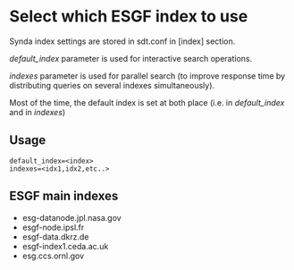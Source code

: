 # Select which ESGF index to use

Synda index settings are stored in sdt.conf in [index] section.

*default_index* parameter is used for interactive search operations.

*indexes* parameter is used for parallel search (to improve response time by distributing queries on several indexes simultaneously).

Most of the time, the default index is set at both place (i.e. in *default_index* and in *indexes*)

## Usage

    default_index=<index>
    indexes=<idx1,idx2,etc..>

## ESGF main indexes

* esg-datanode.jpl.nasa.gov
* esgf-node.ipsl.fr
* esgf-data.dkrz.de
* esgf-index1.ceda.ac.uk
* esg.ccs.ornl.gov

